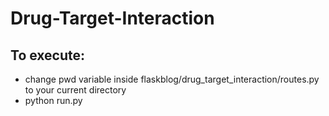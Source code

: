 # Drug-Target-Interaction

## To execute:
- change pwd variable inside flaskblog/drug_target_interaction/routes.py to your current directory
- python run.py
